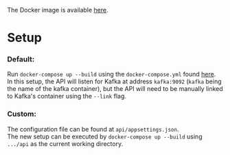The Docker image is available [here](https://hub.docker.com/repository/docker/mariusmm2/pas-man).

# Setup
### Default:
Run ```docker-compose up --build``` using the ```docker-compose.yml``` found [here](/api/docker-compose-standalone/docker-compose.yml).<br> 
In this setup, the API will listen for Kafka at address ```kafka:9092``` (```kafka``` being the name of the kafka container), but the API will need to be manually linked to Kafka's container using the ```--link``` flag.

### Custom:

The configuration file can be found at ```api/appsettings.json```. <br>
The new setup can be executed by ```docker-compose up --build``` using ```.../api``` as the current working directory.

